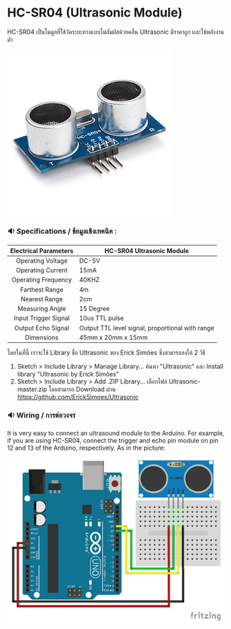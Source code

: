 # HC-SR04 (Ultrasonic Module)
HC-SR04 เป็นโมดูลที่ใช้วัดระยะทางแบบไม่สัมผัสด้วยคลื่น Ultrasonic มีราคาถูก และใช้พลังงานต่ำ

![HC-SR04](pics/hc-sr04.jpg)

### :sound: Specifications / ข้อมูลเชิงเทคนิค :

| Electrical Parameters | HC-SR04 Ultrasonic Module                        |
|:---------------------:|--------------------------------------------------|
|   Operating Voltage   | DC-5V                                            |
|   Operating Current   | 15mA                                             |
|  Operating Frequency  | 40KHZ                                            |
|     Farthest Range    | 4m                                               |
|     Nearest Range     | 2cm                                              |
|    Measuring Angle    | 15 Degree                                        |
|  Input Trigger Signal | 10us TTL pulse                                   |
|   Output Echo Signal  | Output TTL level signal, proportional with range |
|       Dimensions      | 45mm x 20mm x 15mm                               |

โดยในที่นี้ เราจะใช้ Library ชื่อ Ultrasonic ของ Erick Simões ซึ่งสามารถลงได้ 2 วิธี
1. Sketch > Include Library > Manage Library... ค้นหา "Ultrasonic" และ Install library "Ultrasonic by Erick Simões"
2. Sketch > Include Library > Add .ZIP Library... เลือกไฟล์ Ultrasonic-master.zip โดยสามารถ Download ผ่าน https://github.com/ErickSimoes/Ultrasonic

### :sound: Wiring / การต่อวงจร
It is very easy to connect an ultrasound module to the Arduino. For example, if you are using HC-SR04, connect the trigger and echo pin module on pin 12 and 13 of the Arduino, respectively. As in the picture: 

![HC-SR04 with Arduino](pics/arduino-ultrasonic.jpg)
